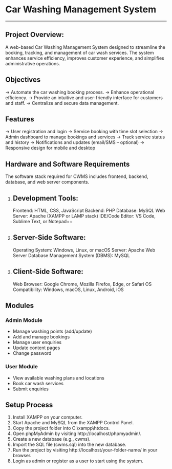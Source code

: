 # Car Washing Management System
---------------------------------

## Project Overview:
A web-based Car Washing Management System designed to streamline the booking, tracking, and management of car wash services. The system enhances service efficiency, improves customer experience, and simplifies administrative operations.
## Objectives

-> Automate the car washing booking process.
-> Enhance operational efficiency.
-> Provide an intuitive and user-friendly interface for customers and staff.
-> Centralize and secure data management.

## Features

-> User registration and login
-> Service booking with time slot selection
-> Admin dashboard to manage bookings and services
-> Track service status and history
-> Notifications and updates (email/SMS – optional)
-> Responsive design for mobile and desktop

## Hardware and Software Requirements
The software stack required for CWMS includes frontend, backend, database, and web server components.
1. Development Tools:
   ------------------
	 Frontend: HTML, CSS, JavaScript
	 Backend: PHP
   Database: MySQL
   Web Server: Apache (XAMPP or LAMP stack)
   IDE/Code Editor: VS Code, Sublime Text, or Notepad++
2. Server-Side Software:
   ----------------------
	 Operating System: Windows, Linux, or macOS
   Server: Apache Web Server
   Database Management System (DBMS): MySQL
3. Client-Side Software:
   ----------------------
   Web Browser: Google Chrome, Mozilla Firefox, Edge, or Safari
   OS Compatibility: Windows, macOS, Linux, Android, iOS
   
## Modules

### Admin Module
- Manage washing points (add/update)
- Add and manage bookings
- Manage user enquiries
- Update content pages
- Change password

### User Module
- View available washing plans and locations
- Book car wash services
- Submit enquiries
  
## Setup Process 
1. Install XAMPP on your computer.
2. Start Apache and MySQL from the XAMPP Control Panel.
3. Copy the project folder into C:\xampp\htdocs\.
4. Open phpMyAdmin by visiting http://localhost/phpmyadmin/.
5. Create a new database (e.g., cwms).
6. Import the SQL file (cwms.sql) into the new database.
7. Run the project by visiting http://localhost/your-folder-name/ in your browser.
8. Login as admin or register as a user to start using the system.





